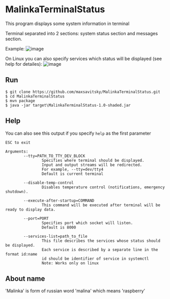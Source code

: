 # MalinkaTerminalStatus

This program displays some system information in terminal

Terminal separated into 2 sections: system status section and messages section.

Example:
![image](https://user-images.githubusercontent.com/38137967/155898556-34c6aaa8-1257-4a0a-a0e4-c2129dcb44bd.png)

On Linux you can also specify services which status will be displayed (see help for detailes):
![image](https://user-images.githubusercontent.com/38137967/155898532-822838e5-1dd7-4db5-a211-476bf58f7b86.png)

## Run
```console
$ git clone https://github.com/maxsavitsky/MalinkaTerminalStatus.git
$ cd MalinkaTerminalStatus
$ mvn package
$ java -jar target\MalinkaTerminalStatus-1.0-shaded.jar
```

## Help
You can also see this output if you specify `help` as the first parameter
```
ESC to exit

Arguments:
        --tty=PATH_TO_TTY_DEV_BLOCK
                Specifies where terminal should be displayed.
                Input and output streams will be redirected.
                For example, --tty=dev/tty4
                Default is current terminal

        --disable-temp-control
                Disables temperature control (notifications, emergency shutdown).

        --execute-after-startup=COMMAND
                This command will be executed after terminal will be ready to display data.

        --port=PORT
                Specifies port which socket will listen.
                Default is 8000

        --services-list=path_to_file
                This file describes the services whose status should be displayed.
                Each service is described by a separate line in the format id:name
                id should be identifier of service in systemctl
                Note: Works only on linux
```

## About name
'Malinka' is form of russian word 'malina' which means 'raspberry'
